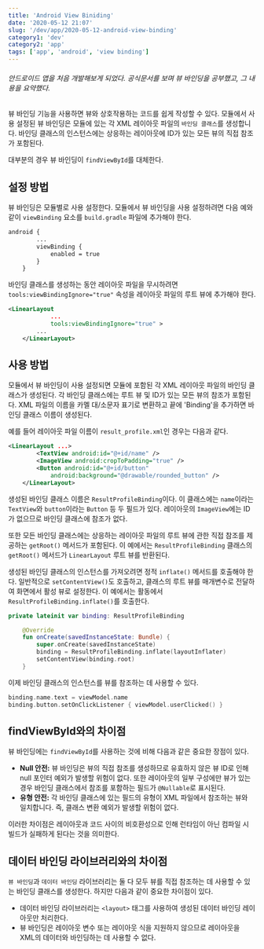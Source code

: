 ```yaml
---
title: 'Android View Biniding'
date: '2020-05-12 21:07'
slug: '/dev/app/2020-05-12-android-view-binding'
category1: 'dev'
category2: 'app'
tags: ['app', 'android', 'view binding']
---
```




###### 안드로이드 앱을 처음 개발해보게 되었다. 공식문서를 보며 뷰 바인딩을 공부했고, 그 내용을 요약했다.

<!-- end -->

뷰 바인딩 기능을 사용하면 뷰와 상호작용하는 코드를 쉽게 작성할 수 있다. 모듈에서 사용 설정된 뷰 바인딩은 모듈에 있는 각 XML 레이아웃 파일의 `바인딩 클래스`를 생성합니다. 바인딩 클래스의 인스턴스에는 상응하는 레이아웃에 ID가 있는 모든 뷰의 직접 참조가 포함된다.

대부분의 경우 뷰 바인딩이 `findViewById`를 대체한다.



## 설정 방법

뷰 바인딩은 모듈별로 사용 설정한다. 모듈에서 뷰 바인딩을 사용 설정하려면 다음 예와 같이 `viewBinding` 요소를 `build.gradle` 파일에 추가해야 한다.

```xml
android {
        ...
        viewBinding {
            enabled = true
        }
    }
```

바인딩 클래스를 생성하는 동안 레이아웃 파일을 무시하려면 `tools:viewBindingIgnore="true"` 속성을 레이아웃 파일의 루트 뷰에 추가해야 한다.

```xml
<LinearLayout
            ...
            tools:viewBindingIgnore="true" >
        ...
    </LinearLayout>
```



## 사용 방법

모듈에서 뷰 바인딩이 사용 설정되면 모듈에 포함된 각 XML 레이아웃 파일의 바인딩 클래스가 생성된다. 각 바인딩 클래스에는 루트 뷰 및 ID가 있는 모든 뷰의 참조가 포함된다. XML 파일의 이름을 카멜 대/소문자 표기로 변환하고 끝에 'Binding'을 추가하면 바인딩 클래스 이름이 생성된다.

예를 들어 레이아웃 파일 이름이 `result_profile.xml`인 경우는 다음과 같다.

```xml
<LinearLayout ...>
        <TextView android:id="@+id/name" />
        <ImageView android:cropToPadding="true" />
        <Button android:id="@+id/button"
            android:background="@drawable/rounded_button" />
    </LinearLayout>
```

생성된 바인딩 클래스 이름은 `ResultProfileBinding`이다. 이 클래스에는 `name`이라는 `TextView`와 `button`이라는 `Button` 등 두 필드가 있다. 레이아웃의 `ImageView`에는 ID가 없으므로 바인딩 클래스에 참조가 없다.

또한 모든 바인딩 클래스에는 상응하는 레이아웃 파일의 루트 뷰에 관한 직접 참조를 제공하는 `getRoot()` 메서드가 포함된다. 이 예에서는 `ResultProfileBinding` 클래스의 `getRoot()` 메서드가 `LinearLayout` 루트 뷰를 반환된다.

생성된 바인딩 클래스의 인스턴스를 가져오려면 정적 `inflate()` 메서드를 호출해야 한다. 일반적으로 `setContentView()`도 호출하고, 클래스의 루트 뷰를 매개변수로 전달하여 화면에서 활성 뷰로 설정한다. 이 예에서는 활동에서 `ResultProfileBinding.inflate()`를 호출한다.

```kotlin
private lateinit var binding: ResultProfileBinding

    @Override
    fun onCreate(savedInstanceState: Bundle) {
        super.onCreate(savedInstanceState)
        binding = ResultProfileBinding.inflate(layoutInflater)
        setContentView(binding.root)
    }
```

이제 바인딩 클래스의 인스턴스를 뷰를 참조하는 데 사용할 수 있다.

```kotlin
binding.name.text = viewModel.name
binding.button.setOnClickListener { viewModel.userClicked() }
```



## findViewById와의 차이점

뷰 바인딩에는 `findViewById`를 사용하는 것에 비해 다음과 같은 중요한 장점이 있다.

- **Null 안전:** 뷰 바인딩은 뷰의 직접 참조를 생성하므로 유효하지 않은 뷰 ID로 인해 null 포인터 예외가 발생할 위험이 없다. 또한 레이아웃의 일부 구성에만 뷰가 있는 경우 바인딩 클래스에서 참조를 포함하는 필드가 `@Nullable`로 표시된다.
- **유형 안전:** 각 바인딩 클래스에 있는 필드의 유형이 XML 파일에서 참조하는 뷰와 일치합니다. 즉, 클래스 변환 예외가 발생할 위험이 없다.

이러한 차이점은 레이아웃과 코드 사이의 비호환성으로 인해 런타임이 아닌 컴파일 시 빌드가 실패하게 된다는 것을 의미한다.



## 데이터 바인딩 라이브러리와의 차이점

`뷰 바인딩`과 `데이터 바인딩` 라이브러리는 둘 다 모두 뷰를 직접 참조하는 데 사용할 수 있는 바인딩 클래스를 생성한다. 하지만 다음과 같이 중요한 차이점이 있다.

- 데이터 바인딩 라이브러리는 `<layout>` 태그를 사용하여 생성된 데이터 바인딩 레이아웃만 처리한다.
- 뷰 바인딩은 레이아웃 변수 또는 레이아웃 식을 지원하지 않으므로 레이아웃을 XML의 데이터와 바인딩하는 데 사용할 수 없다.

